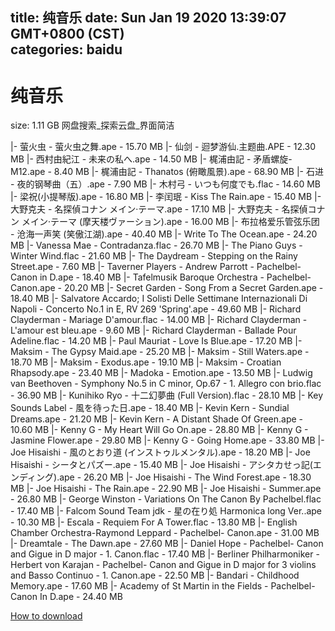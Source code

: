 
title: 纯音乐
date: Sun Jan 19 2020 13:39:07 GMT+0800 (CST)    
categories: baidu
---

# 纯音乐
size: 1.11 GB
 网盘搜索_探索云盘_界面简洁
 
|- 萤火虫 - 萤火虫之舞.ape - 15.70 MB
|- 仙剑 - 迴梦游仙.主题曲.APE - 12.30 MB
|- 西村由紀江 - 未来の私へ.ape - 14.50 MB
|- 梶浦由記 - 矛盾螺旋- M12.ape - 8.40 MB
|- 梶浦由記 - Thanatos (俯瞰風景).ape - 68.90 MB
|- 石进 - 夜的钢琴曲（五）.ape - 7.90 MB
|- 木村弓 - いつも何度でも.flac - 14.60 MB
|- 梁祝(小提琴版).ape - 16.80 MB
|- 李闰珉 - Kiss The Rain.ape - 15.40 MB
|- 大野克夫 - 名探偵コナン メイン·テーマ.ape - 17.10 MB
|- 大野克夫 - 名探偵コナン メイン·テーマ (摩天楼ヴァーション).ape - 16.00 MB
|- 布拉格爱乐管弦乐团 - 沧海一声笑 (笑傲江湖).ape - 40.40 MB
|- Write To The Ocean.ape - 24.20 MB
|- Vanessa Mae - Contradanza.flac - 26.70 MB
|- The Piano Guys - Winter Wind.flac - 21.60 MB
|- The Daydream - Stepping on the Rainy Street.ape - 7.60 MB
|- Taverner Players - Andrew Parrott - Pachelbel- Canon in D.ape - 18.40 MB
|- Tafelmusik Baroque Orchestra - Pachelbel- Canon.ape - 20.20 MB
|- Secret Garden - Song From a Secret Garden.ape - 18.40 MB
|- Salvatore Accardo; I Solisti Delle Settimane Internazionali Di Napoli - Concerto No.1 in E, RV 269 'Spring'.ape - 49.60 MB
|- Richard Clayderman - Mariage D'amour.flac - 14.00 MB
|- Richard Clayderman - L'amour est bleu.ape - 9.60 MB
|- Richard Clayderman - Ballade Pour Adeline.flac - 14.20 MB
|- Paul Mauriat - Love Is Blue.ape - 17.20 MB
|- Maksim - The Gypsy Maid.ape - 25.20 MB
|- Maksim - Still Waters.ape - 18.70 MB
|- Maksim - Exodus.ape - 19.10 MB
|- Maksim - Croatian Rhapsody.ape - 23.40 MB
|- Madoka - Emotion.ape - 13.50 MB
|- Ludwig van Beethoven - Symphony No.5 in C minor, Op.67 - 1. Allegro con brio.flac - 36.90 MB
|- Kunihiko Ryo - 十二幻夢曲 (Full Version).flac - 28.10 MB
|- Key Sounds Label - 風を待った日.ape - 18.40 MB
|- Kevin Kern - Sundial Dreams.ape - 21.20 MB
|- Kevin Kern - A Distant Shade Of Green.ape - 10.60 MB
|- Kenny G - My Heart Will Go On.ape - 28.80 MB
|- Kenny G - Jasmine Flower.ape - 29.80 MB
|- Kenny G - Going Home.ape - 33.80 MB
|- Joe Hisaishi - 風のとおり道 (インストゥルメンタル).ape - 18.20 MB
|- Joe Hisaishi - シータとパズー.ape - 15.40 MB
|- Joe Hisaishi - アシタカせっ記(エンディング).ape - 26.20 MB
|- Joe Hisaishi - The Wind Forest.ape - 18.30 MB
|- Joe Hisaishi - The Rain.ape - 22.90 MB
|- Joe Hisaishi - Summer.ape - 26.80 MB
|- George Winston - Variations On The Canon By Pachelbel.flac - 17.40 MB
|- Falcom Sound Team jdk - 星の在り処 Harmonica long Ver..ape - 10.30 MB
|- Escala - Requiem For A Tower.flac - 13.80 MB
|- English Chamber Orchestra-Raymond Leppard - Pachelbel- Canon.ape - 31.00 MB
|- Dreamtale - The Dawn.ape - 27.60 MB
|- Daniel Hope - Pachelbel- Canon and Gigue in D major - 1. Canon.flac - 17.40 MB
|- Berliner Philharmoniker - Herbert von Karajan - Pachelbel- Canon and Gigue in D major for 3 violins and Basso Continuo - 1. Canon.ape - 22.50 MB
|- Bandari - Childhood Memory.ape - 17.60 MB
|- Academy of St Martin in the Fields - Pachelbel- Canon In D.ape - 24.40 MB

[How to download](https://bpcam.bemobtrk.com/go/2ceec3aa-1ca2-46d6-b9ff-aaa5c184517c?jno=5505)